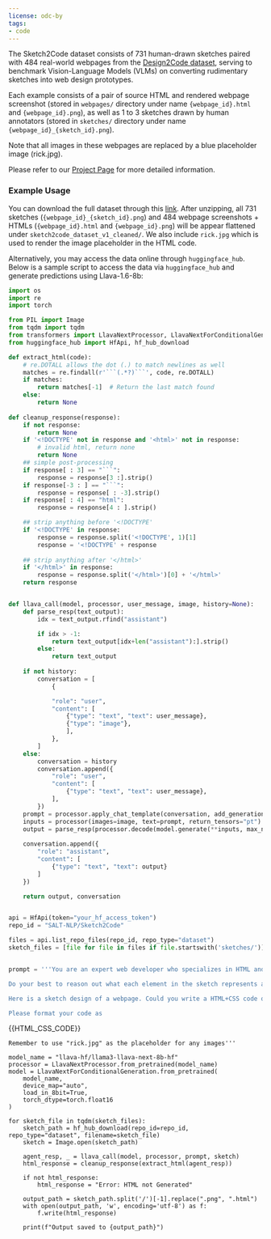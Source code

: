 ```yaml
---
license: odc-by
tags:
- code
---
```


The Sketch2Code dataset consists of 731 human-drawn sketches paired with 484 real-world webpages from the [Design2Code dataset](https://huggingface.co/datasets/SALT-NLP/Design2Code), serving to benchmark Vision-Language Models (VLMs) on converting rudimentary sketches into web design prototypes.

Each example consists of a pair of source HTML and rendered webpage screenshot (stored in `webpages/` directory under name `{webpage_id}.html` and `{webpage_id}.png`), as well as 1 to 3 sketches drawn by human annotators (stored in `sketches/` directory under name `{webpage_id}_{sketch_id}.png`).

Note that all images in these webpages are replaced by a blue placeholder image (rick.jpg).

Please refer to our [Project Page](https://salt-nlp.github.io/Sketch2Code-Project-Page/) for more detailed information.


### Example Usage
You can download the full dataset through this [link](https://huggingface.co/datasets/SALT-NLP/Sketch2Code/resolve/main/sketch2code_dataset_v1.zip?download=true). After unzipping, all 731 sketches (`{webpage_id}_{sketch_id}.png`) and 484 webpage screenshots + HTMLs (`{webpage_id}.html` and `{webpage_id}.png`) will be appear flattened under `sketch2code_dataset_v1_cleaned/`. We also include `rick.jpg` which is used to render the image placeholder in the HTML code.

Alternatively, you may access the data online through `huggingface_hub`. Below is a sample script to access the data via `huggingface_hub` and generate predictions using Llava-1.6-8b:
``` python
import os
import re
import torch

from PIL import Image
from tqdm import tqdm
from transformers import LlavaNextProcessor, LlavaNextForConditionalGeneration
from huggingface_hub import HfApi, hf_hub_download

def extract_html(code):
    # re.DOTALL allows the dot (.) to match newlines as well
    matches = re.findall(r'```(.*?)```', code, re.DOTALL)
    if matches:
        return matches[-1]  # Return the last match found
    else:
        return None
    
def cleanup_response(response):
    if not response:
        return None
    if '<!DOCTYPE' not in response and '<html>' not in response:
        # invalid html, return none
        return None
    ## simple post-processing
    if response[ : 3] == "```":
        response = response[3 :].strip()
    if response[-3 : ] == "```":
        response = response[ : -3].strip()
    if response[ : 4] == "html":
        response = response[4 : ].strip()

    ## strip anything before '<!DOCTYPE'
    if '<!DOCTYPE' in response:
        response = response.split('<!DOCTYPE', 1)[1]
        response = '<!DOCTYPE' + response
		
    ## strip anything after '</html>'
    if '</html>' in response:
        response = response.split('</html>')[0] + '</html>'
    return response


def llava_call(model, processor, user_message, image, history=None):
    def parse_resp(text_output):
        idx = text_output.rfind("assistant")

        if idx > -1:
            return text_output[idx+len("assistant"):].strip()
        else:
            return text_output
    
    if not history:
        conversation = [
            {

            "role": "user",
            "content": [
                {"type": "text", "text": user_message},
                {"type": "image"},
                ],
            },
        ]
    else:
        conversation = history
        conversation.append({
            "role": "user",
            "content": [
                {"type": "text", "text": user_message},
            ],
        })
    prompt = processor.apply_chat_template(conversation, add_generation_prompt=True)
    inputs = processor(images=image, text=prompt, return_tensors="pt").to(model.device)
    output = parse_resp(processor.decode(model.generate(**inputs, max_new_tokens=4096, do_sample=True, temperature=0.5, repetition_penalty=1.1)[0], skip_special_tokens=True))
    
    conversation.append({
        "role": "assistant",
        "content": [
            {"type": "text", "text": output}
        ]
    })

    return output, conversation


api = HfApi(token="your_hf_access_token")
repo_id = "SALT-NLP/Sketch2Code"

files = api.list_repo_files(repo_id, repo_type="dataset")
sketch_files = [file for file in files if file.startswith('sketches/')][:5]    # running only the first 5 sketches


prompt = '''You are an expert web developer who specializes in HTML and CSS. A user will provide you with a sketch design of the webpage following the wireframing conventions, where images are represented as boxes with an "X" inside, and texts are replaced with curly lines. You need to return a single html file that uses HTML and CSS to produce a webpage that strictly follows the sketch layout. Include all CSS code in the HTML file itself. If it involves any images, use "rick.jpg" as the placeholder name. You should try your best to figure out what text should be placed in each text block. In you are unsure, you may use "lorem ipsum..." as the placeholder text. However, you must make sure that the positions and sizes of these placeholder text blocks matches those on the provided sketch.

Do your best to reason out what each element in the sketch represents and write a HTML file with embedded CSS that implements the design. Do not hallucinate any dependencies to external files. Pay attention to things like size and position of all the elements, as well as the overall layout. You may assume that the page is static and ignore any user interactivity.

Here is a sketch design of a webpage. Could you write a HTML+CSS code of this webpage for me?

Please format your code as
```
{{HTML_CSS_CODE}}
```
Remember to use "rick.jpg" as the placeholder for any images'''

model_name = "llava-hf/llama3-llava-next-8b-hf"
processor = LlavaNextProcessor.from_pretrained(model_name)
model = LlavaNextForConditionalGeneration.from_pretrained(
    model_name, 
    device_map="auto", 
    load_in_8bit=True,
    torch_dtype=torch.float16
)

for sketch_file in tqdm(sketch_files):
    sketch_path = hf_hub_download(repo_id=repo_id, repo_type="dataset", filename=sketch_file)
    sketch = Image.open(sketch_path)
    
    agent_resp, _ = llava_call(model, processor, prompt, sketch)
    html_response = cleanup_response(extract_html(agent_resp))
    
    if not html_response:
        html_response = "Error: HTML not Generated"
    
    output_path = sketch_path.split('/')[-1].replace(".png", ".html")
    with open(output_path, 'w', encoding='utf-8') as f:
        f.write(html_response)
    
    print(f"Output saved to {output_path}")
```